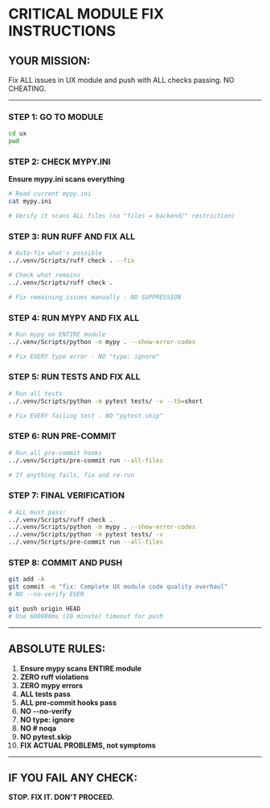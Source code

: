 # CRITICAL MODULE FIX INSTRUCTIONS

## YOUR MISSION:
Fix ALL issues in UX module and push with ALL checks passing. NO CHEATING.

---

### STEP 1: GO TO MODULE
```bash
cd ux
pwd
```

### STEP 2: CHECK MYPY.INI 
**Ensure mypy.ini scans everything**
```bash
# Read current mypy.ini
cat mypy.ini

# Verify it scans ALL files (no "files = backend/" restriction)
```

### STEP 3: RUN RUFF AND FIX ALL
```bash
# Auto-fix what's possible
../.venv/Scripts/ruff check . --fix

# Check what remains
../.venv/Scripts/ruff check .

# Fix remaining issues manually - NO SUPPRESSION
```

### STEP 4: RUN MYPY AND FIX ALL
```bash
# Run mypy on ENTIRE module
../.venv/Scripts/python -m mypy . --show-error-codes

# Fix EVERY type error - NO "type: ignore"
```

### STEP 5: RUN TESTS AND FIX ALL
```bash
# Run all tests
../.venv/Scripts/python -m pytest tests/ -v --tb=short

# Fix EVERY failing test - NO "pytest.skip"
```

### STEP 6: RUN PRE-COMMIT
```bash
# Run all pre-commit hooks
../.venv/Scripts/pre-commit run --all-files

# If anything fails, fix and re-run
```

### STEP 7: FINAL VERIFICATION
```bash
# ALL must pass:
../.venv/Scripts/ruff check .
../.venv/Scripts/python -m mypy . --show-error-codes  
../.venv/Scripts/python -m pytest tests/ -v
../.venv/Scripts/pre-commit run --all-files
```

### STEP 8: COMMIT AND PUSH
```bash
git add -A
git commit -m "fix: Complete UX module code quality overhaul"
# NO --no-verify EVER

git push origin HEAD
# Use 600000ms (10 minute) timeout for push
```

---

## ABSOLUTE RULES:
1. **Ensure mypy scans ENTIRE module**
2. **ZERO ruff violations**
3. **ZERO mypy errors**  
4. **ALL tests pass**
5. **ALL pre-commit hooks pass**
6. **NO --no-verify**
7. **NO type: ignore**
8. **NO # noqa**
9. **NO pytest.skip**
10. **FIX ACTUAL PROBLEMS, not symptoms**

---

## IF YOU FAIL ANY CHECK:
**STOP. FIX IT. DON'T PROCEED.**